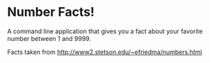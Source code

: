 Number Facts!
============

A command line application that gives you a fact about your favorite number between 1 and 9999.

Facts taken from http://www2.stetson.edu/~efriedma/numbers.html
